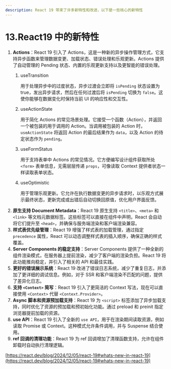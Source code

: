 ```yaml
---
description: React 19 带来了许多新特性和改进，以下是一些核心的新特性
---
```


# 13.React19 中的新特性

1. **Actions**：React 19 引入了 Actions，这是一种新的异步操作管理方式，它支持异步函数来管理数据变更、加载状态、错误处理和乐观更新。Actions 提供了自动管理的 Pending 状态、内置的乐观更新支持以及更智能的错误处理。
   1.  useTransition

       用于处理异步中的过度状态，异步过渡会立即将 `isPending` 状态设置为 true，发出异步请求，然后在任何过渡后将 `isPending` 切换为 `false`。这使你能够在数据变化时保持当前 UI 的响应性和交互性。
   2.  useActionState

       用于简化 Actions 的常见场景处理。它接受一个函数（Action），并返回一个被包装的用于调用的 Action。当调用被包装的 Action 时，`useActionState` 将返回 Action 的最后结果作为 `data`，以及 Action 的待定状态作为 `pending`。
   3.  useFormStatus

       用于支持表单中 Actions 的常见情况。它方便编写设计组件获取所处 `<form>` 表单信息，无需层层传递 `props`，可像读取 Context 提供者状态一样读取表单状态。
   4.  useOptimistic

       用于管理乐观更新。它允许在执行数据变更的异步请求时，以乐观方式展示最终状态，更新完成或出错后自动切换回原值，优化用户界面反馈。
2. **原生支持 Document Metadata**：React 19 原生支持 `<title>`、`<meta>` 和 `<link>` 等文档元数据标签。这些标签可以直接在组件中声明，React 会自动将它们提升至 `<head>`，并确保与服务端渲染和客户端渲染兼容。
3. **样式表优先级管理**：React 19 增强了样式表的加载管理，通过指定 `precedence` 属性，React 可以动态调整样式表的插入顺序，确保正确的样式覆盖。
4. **Server Components 的稳定支持**：Server Components 提供了一种全新的组件渲染模式，在服务器上提前渲染，减少了客户端的渲染负担。React 19 将此功能推向稳定，并引入了相关的 API 和最佳实践。
5. **更好的错误展示系统**：React 19 改进了错误日志系统，减少了重复日志，并添加了更详细的调试信息。例如，对于 SSR 和客户端渲染不匹配的问题，提供了差异化日志。
6. **支持 `<Context>` 简写**：React 19 引入了更简洁的 Context 写法，现在可以直接使用 `<Context>` 代替 `<Context.Provider>`。
7. **Async 脚本和资源预加载支持**：React 19 为 `<script>` 标签添加了异步加载支持，同时优化了资源的预加载和预初始化功能。通过 preload 和 preinit 指定浏览器提前加载的资源。
8. **use API**：React 19 引入了全新的 `use API`，用于在渲染期间读取资源，例如读取 Promise 或 Context。这种模式允许条件调用，并与 Suspense 结合使用。
9. **ref 回调的清理功能**：React 19 为 ref 回调增加了清理函数支持，允许在组件卸载时自动执行清理逻辑。



[https://react.dev/blog/2024/12/05/react-19#whats-new-in-react-19](https://react.dev/blog/2024/12/05/react-19#whats-new-in-react-19)
